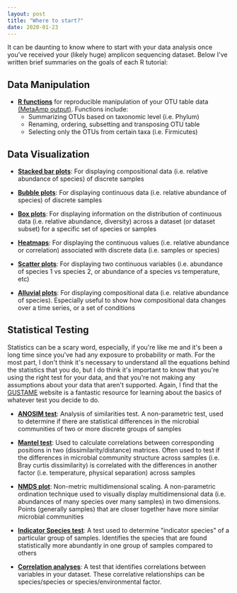 ```yaml
---
layout: post
title: "Where to start?"
date: 2020-01-23
---
```



It can be daunting to know where to start with your data analysis once you've received your (likely huge) amplicon sequencing dataset. Below I've written brief summaries on the goals of each R tutorial:

## Data Manipulation ##
- **[R functions](https://jkzorz.github.io/2019/08/11/metaamp-r-functions.html)** for reproducible manipulation of your OTU table data [(MetaAmp output)](http://ebg.ucalgary.ca/metaamp/). Functions include: 
  - Summarizing OTUs based on taxonomic level (i.e. Phylum)
  - Renaming, ordering, subsetting and transposing OTU table 
  - Selecting only the OTUs from certain taxa (i.e. Firmicutes)


## Data Visualization ##

  - **[Stacked bar plots](https://jkzorz.github.io/2019/06/05/stacked-bar-plots.html)**: For displaying compositional data (i.e. relative abundance of species) of discrete samples 
  
  - **[Bubble plots](https://jkzorz.github.io/2019/06/05/Bubble-plots.html)**: For displaying continuous data (i.e. relative abundance of species) of discrete samples
  
  - **[Box plots](https://jkzorz.github.io/2019/07/02/boxplots.html)**: For displaying information on the distribution of continuous data (i.e. relative abundance, diversity) across a dataset (or dataset subset) for a specific set of species or samples
  
  - **[Heatmaps](https://jkzorz.github.io/2019/06/11/Correlation-heatmaps.html)**: For displaying the continuous values (i.e. relative abundance or correlation) associated with discrete data (i.e. samples or species) 
  
  - **[Scatter plots](https://jkzorz.github.io/2019/07/09/scatter-plots.html)**: For displaying two continuous variables (i.e. abundance of species 1 vs species 2, or abundance of a species vs temperature, etc) 
  
   - **[Alluvial plots](https://jkzorz.github.io/2020/01/22/alluvial-plots.html)**: For displaying compositional data (i.e. relative abundance of species). Especially useful to show how compositional data changes over a time series, or a set of conditions 




## Statistical Testing ##

Statistics can be a scary word, especially, if you're like me and it's been a long time since you've had any exposure to probability or math. For the most part, I don't think it's necessary to understand all the equations behind the statistics that you do, but I do think it's important to know that you're using the right test for your data, and that you're not making any assumptions about your data that aren't supported.  Again, I find that the [GUSTAME](https://sites.google.com/site/mb3gustame/) website is a fantastic resource for learning about the basics of whatever test you decide to do.  

  - **[ANOSIM test](https://jkzorz.github.io/2019/06/11/ANOSIM-test.html)**: Analysis of similarities test. A non-parametric test, used to determine if there are statistical differences in the microbial communities of two or more discrete groups of samples
  
  - **[Mantel test](https://jkzorz.github.io/2019/07/08/mantel-test.html)**: Used to calculate correlations between corresponding positions in two (dissimilarity/distance) matrices. Often used to test if the differences in microbial community structure across samples (i.e. Bray curtis dissimilarity) is correlated with the differences in another factor (i.e. temperature, physical separation) across samples
  
  - **[NMDS plot](https://jkzorz.github.io/2019/06/06/NMDS.html)**: Non-metric multidimensional scaling. A non-parametric ordination technique used to visually display multidimensional data (i.e. abundances of many species over many samples) in two dimensions. Points (generally samples) that are closer together have more similar microbial communities
  
  - **[Indicator Species test](https://jkzorz.github.io/2019/07/02/Indicator-species-analysis.html)**: A test used to determine "indicator species" of a particular group of samples. Identifies the species that are found statistically more abundantly in one group of samples compared to others 
  
  - **[Correlation analyses](https://jkzorz.github.io/2019/06/11/Correlation-heatmaps.html)**: A test that identifies correlations between variables in your dataset. These correlative relationships can be species/species or species/environmental factor.   
  
  
  
  
  




